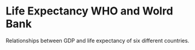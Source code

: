 # Life Expectancy WHO and Wolrd Bank
 Relationships between GDP and life expectancy of six different countries.

